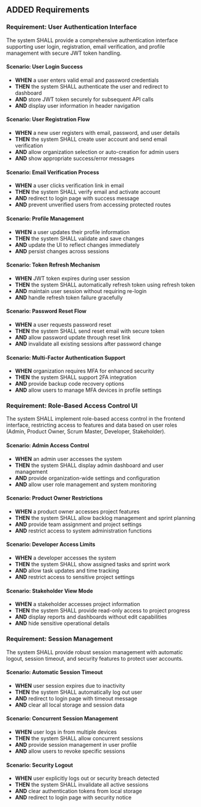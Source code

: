 ## ADDED Requirements

### Requirement: User Authentication Interface
The system SHALL provide a comprehensive authentication interface supporting user login, registration, email verification, and profile management with secure JWT token handling.

#### Scenario: User Login Success
- **WHEN** a user enters valid email and password credentials
- **THEN** the system SHALL authenticate the user and redirect to dashboard
- **AND** store JWT token securely for subsequent API calls
- **AND** display user information in header navigation

#### Scenario: User Registration Flow
- **WHEN** a new user registers with email, password, and user details
- **THEN** the system SHALL create user account and send email verification
- **AND** allow organization selection or auto-creation for admin users
- **AND** show appropriate success/error messages

#### Scenario: Email Verification Process
- **WHEN** a user clicks verification link in email
- **THEN** the system SHALL verify email and activate account
- **AND** redirect to login page with success message
- **AND** prevent unverified users from accessing protected routes

#### Scenario: Profile Management
- **WHEN** a user updates their profile information
- **THEN** the system SHALL validate and save changes
- **AND** update the UI to reflect changes immediately
- **AND** persist changes across sessions

#### Scenario: Token Refresh Mechanism
- **WHEN** JWT token expires during user session
- **THEN** the system SHALL automatically refresh token using refresh token
- **AND** maintain user session without requiring re-login
- **AND** handle refresh token failure gracefully

#### Scenario: Password Reset Flow
- **WHEN** a user requests password reset
- **THEN** the system SHALL send reset email with secure token
- **AND** allow password update through reset link
- **AND** invalidate all existing sessions after password change

#### Scenario: Multi-Factor Authentication Support
- **WHEN** organization requires MFA for enhanced security
- **THEN** the system SHALL support 2FA integration
- **AND** provide backup code recovery options
- **AND** allow users to manage MFA devices in profile settings

### Requirement: Role-Based Access Control UI
The system SHALL implement role-based access control in the frontend interface, restricting access to features and data based on user roles (Admin, Product Owner, Scrum Master, Developer, Stakeholder).

#### Scenario: Admin Access Control
- **WHEN** an admin user accesses the system
- **THEN** the system SHALL display admin dashboard and user management
- **AND** provide organization-wide settings and configuration
- **AND** allow user role management and system monitoring

#### Scenario: Product Owner Restrictions
- **WHEN** a product owner accesses project features
- **THEN** the system SHALL allow backlog management and sprint planning
- **AND** provide team assignment and project settings
- **AND** restrict access to system administration functions

#### Scenario: Developer Access Limits
- **WHEN** a developer accesses the system
- **THEN** the system SHALL show assigned tasks and sprint work
- **AND** allow task updates and time tracking
- **AND** restrict access to sensitive project settings

#### Scenario: Stakeholder View Mode
- **WHEN** a stakeholder accesses project information
- **THEN** the system SHALL provide read-only access to project progress
- **AND** display reports and dashboards without edit capabilities
- **AND** hide sensitive operational details

### Requirement: Session Management
The system SHALL provide robust session management with automatic logout, session timeout, and security features to protect user accounts.

#### Scenario: Automatic Session Timeout
- **WHEN** user session expires due to inactivity
- **THEN** the system SHALL automatically log out user
- **AND** redirect to login page with timeout message
- **AND** clear all local storage and session data

#### Scenario: Concurrent Session Management
- **WHEN** user logs in from multiple devices
- **THEN** the system SHALL allow concurrent sessions
- **AND** provide session management in user profile
- **AND** allow users to revoke specific sessions

#### Scenario: Security Logout
- **WHEN** user explicitly logs out or security breach detected
- **THEN** the system SHALL invalidate all active sessions
- **AND** clear authentication tokens from local storage
- **AND** redirect to login page with security notice